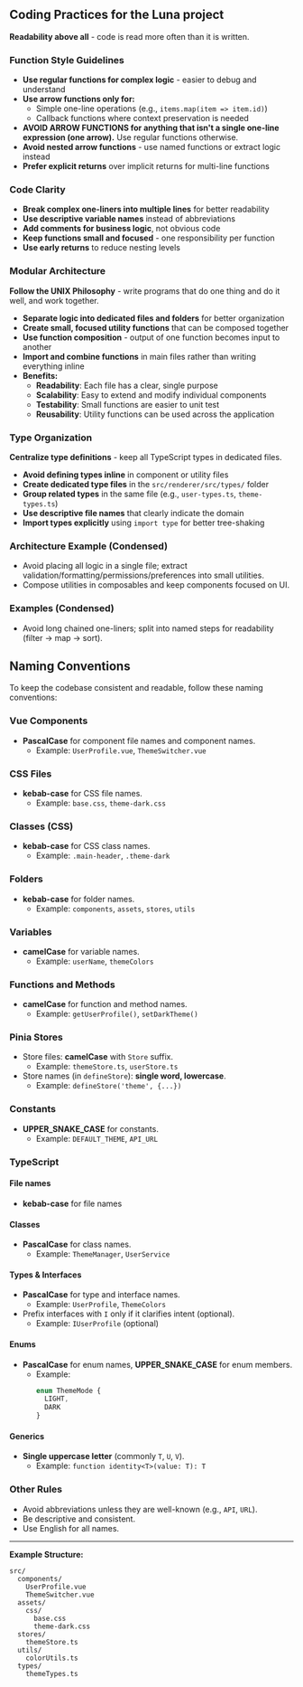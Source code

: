 ## Coding Practices for the Luna project

**Readability above all** - code is read more often than it is written.

### Function Style Guidelines
- **Use regular functions for complex logic** - easier to debug and understand
- **Use arrow functions only for:**
  - Simple one-line operations (e.g., `items.map(item => item.id)`)
  - Callback functions where context preservation is needed
- **AVOID ARROW FUNCTIONS for anything that isn't a single one-line expression (one arrow).** Use regular functions otherwise.
- **Avoid nested arrow functions** - use named functions or extract logic instead
- **Prefer explicit returns** over implicit returns for multi-line functions

### Code Clarity
- **Break complex one-liners into multiple lines** for better readability
- **Use descriptive variable names** instead of abbreviations
- **Add comments for business logic**, not obvious code
- **Keep functions small and focused** - one responsibility per function
- **Use early returns** to reduce nesting levels

### Modular Architecture

**Follow the UNIX Philosophy** - write programs that do one thing and do it well, and work together.

- **Separate logic into dedicated files and folders** for better organization
- **Create small, focused utility functions** that can be composed together
- **Use function composition** - output of one function becomes input to another
- **Import and combine functions** in main files rather than writing everything inline
- **Benefits:**
  - **Readability**: Each file has a clear, single purpose
  - **Scalability**: Easy to extend and modify individual components
  - **Testability**: Small functions are easier to unit test
  - **Reusability**: Utility functions can be used across the application

### Type Organization

**Centralize type definitions** - keep all TypeScript types in dedicated files.

- **Avoid defining types inline** in component or utility files
- **Create dedicated type files** in the `src/renderer/src/types/` folder
- **Group related types** in the same file (e.g., `user-types.ts`, `theme-types.ts`)
- **Use descriptive file names** that clearly indicate the domain
- **Import types explicitly** using `import type` for better tree-shaking

<!-- Examples omitted for brevity. Keep types in dedicated files under src/renderer/src/types and import with `import type`. -->

### Architecture Example (Condensed)

- Avoid placing all logic in a single file; extract validation/formatting/permissions/preferences into small utilities.
- Compose utilities in composables and keep components focused on UI.

### Examples (Condensed)

- Avoid long chained one-liners; split into named steps for readability (filter → map → sort).

## Naming Conventions

To keep the codebase consistent and readable, follow these naming conventions:

### Vue Components
- **PascalCase** for component file names and component names.
  - Example: `UserProfile.vue`, `ThemeSwitcher.vue`

### CSS Files
- **kebab-case** for CSS file names.
  - Example: `base.css`, `theme-dark.css`

### Classes (CSS)
- **kebab-case** for CSS class names.
  - Example: `.main-header`, `.theme-dark`

### Folders
- **kebab-case** for folder names.
  - Example: `components`, `assets`, `stores`, `utils`

### Variables
- **camelCase** for variable names.
  - Example: `userName`, `themeColors`

### Functions and Methods
- **camelCase** for function and method names.
  - Example: `getUserProfile()`, `setDarkTheme()`

### Pinia Stores
- Store files: **camelCase** with `Store` suffix.
  - Example: `themeStore.ts`, `userStore.ts`
- Store names (in `defineStore`): **single word, lowercase**.
  - Example: `defineStore('theme', {...})`

### Constants
- **UPPER_SNAKE_CASE** for constants.
  - Example: `DEFAULT_THEME`, `API_URL`

### TypeScript

#### File names
- **kebab-case** for file names

#### Classes
- **PascalCase** for class names.
  - Example: `ThemeManager`, `UserService`

#### Types & Interfaces
- **PascalCase** for type and interface names.
  - Example: `UserProfile`, `ThemeColors`
- Prefix interfaces with `I` only if it clarifies intent (optional).
  - Example: `IUserProfile` (optional)

#### Enums
- **PascalCase** for enum names, **UPPER_SNAKE_CASE** for enum members.
  - Example:
    ```typescript
    enum ThemeMode {
      LIGHT,
      DARK
    }
    ```

#### Generics
- **Single uppercase letter** (commonly `T`, `U`, `V`).
  - Example: `function identity<T>(value: T): T`

### Other Rules
- Avoid abbreviations unless they are well-known (e.g., `API`, `URL`).
- Be descriptive and consistent.
- Use English for all names.

---

**Example Structure:**
```
src/
  components/
    UserProfile.vue
    ThemeSwitcher.vue
  assets/
    css/
      base.css
      theme-dark.css
  stores/
    themeStore.ts
  utils/
    colorUtils.ts
  types/
    themeTypes.ts
```